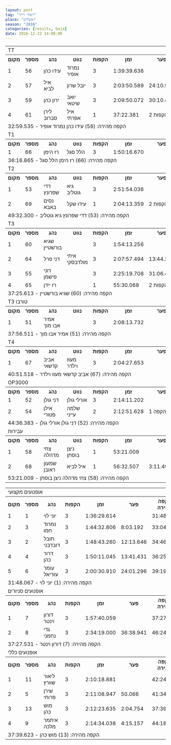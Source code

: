 ```yaml
---
layout: post
tag: "ראלי רייד"
place: "אשלים"
season: "2016"
categories: [results, baja]
date: 2016-12-23 14:00:00
---
```


<table class="line_color">
    <tr>
        <td colspan="99" class="title_font">TT</td>
    </tr>
    <tr class="rnkh_bkcolor">
        <th class="rnkh_font">מקום</th>
        <th class="rnkh_font">מספר</th>
        <th class="rnkh_font">נהג</th>
        <th class="rnkh_font">נווט</th>
        <th class="rnkh_font">הקפות</th>
        <th class="rnkh_font">זמן</th>
        <th class="rnkh_font">פער</th>
        <th class="rnkh_font">הקפה מהירה</th>
    </tr>
    <tr class="rnk_bkcolor">
        <td class="rnk_font">1</td>
        <td class="rnk_font">56</td>
        <td class="rnk_font">עידו כהן</td>
        <td class="rnk_font">נמרוד אופיר</td>
        <td class="rnk_font">3</td>
        <td class="rnk_font">1:39:39.636</td>
        <td class="rnk_font"></td>
        <td class="rnk_font">32:59.535</td>
    </tr>
    <tr class="rnk_bkcolor">
        <td class="rnk_font">2</td>
        <td class="rnk_font">57</td>
        <td class="rnk_font">איל לביא</td>
        <td class="rnk_font">יובל שרון</td>
        <td class="rnk_font">3</td>
        <td class="rnk_font">2:03:50.589</td>
        <td class="rnk_font">24:10.953</td>
        <td class="rnk_font">36:07.003</td>
    </tr>
    <tr class="rnk_bkcolor">
        <td class="rnk_font">3</td>
        <td class="rnk_font">59</td>
        <td class="rnk_font">ירון כהן</td>
        <td class="rnk_font">יואב שיטאי</td>
        <td class="rnk_font">3</td>
        <td class="rnk_font">2:09:50.072</td>
        <td class="rnk_font">30:10.436</td>
        <td class="rnk_font">33:01.737</td>
    </tr>
    <tr class="rnk_bkcolor">
        <td class="rnk_font">4</td>
        <td class="rnk_font">61</td>
        <td class="rnk_font">לירן סברוב</td>
        <td class="rnk_font">איל אפרתי</td>
        <td class="rnk_font">1</td>
        <td class="rnk_font">37:22.381</td>
        <td class="rnk_font">2 הקפות</td>
        <td class="rnk_font">37:22.381</td>
    </tr>
    <tr>
        <td colspan="99" class="comment_font">הקפה מהירה: (56) עידו כהן נמרוד אופיר - 32:59.535</td>
    </tr>
    <tr>
        <td colspan="99" class="title_font">T1</td>
    </tr>
    <tr class="rnkh_bkcolor">
        <th class="rnkh_font">מקום</th>
        <th class="rnkh_font">מספר</th>
        <th class="rnkh_font">נהג</th>
        <th class="rnkh_font">נווט</th>
        <th class="rnkh_font">הקפות</th>
        <th class="rnkh_font">זמן</th>
        <th class="rnkh_font">פער</th>
        <th class="rnkh_font">הקפה מהירה</th>
    </tr>
    <tr class="rnk_bkcolor">
        <td class="rnk_font">1</td>
        <td class="rnk_font">66</td>
        <td class="rnk_font">רז הימן</td>
        <td class="rnk_font">הלל סגל</td>
        <td class="rnk_font">3</td>
        <td class="rnk_font">1:50:16.670</td>
        <td class="rnk_font"></td>
        <td class="rnk_font">36:16.865</td>
    </tr>   
    <tr>
        <td colspan="99" class="comment_font">הקפה מהירה: (66) רז הימן הלל סגל - 36:16.865</td>
    </tr>
    <tr>
        <td colspan="99" class="title_font">T2</td>
    </tr>
    <tr class="rnkh_bkcolor">
        <th class="rnkh_font">מקום</th>
        <th class="rnkh_font">מספר</th>
        <th class="rnkh_font">נהג</th>
        <th class="rnkh_font">נווט</th>
        <th class="rnkh_font">הקפות</th>
        <th class="rnkh_font">זמן</th>
        <th class="rnkh_font">פער</th>
        <th class="rnkh_font">הקפה מהירה</th>
    </tr>
    <tr class="rnk_bkcolor">
        <td class="rnk_font">1</td>
        <td class="rnk_font">53</td>
        <td class="rnk_font">דדי שפרונץ</td>
        <td class="rnk_font">גיא גוטליב</td>
        <td class="rnk_font">3</td>
        <td class="rnk_font">2:51:54.036</td>
        <td class="rnk_font"></td>
        <td class="rnk_font">49:32.300</td>
    </tr>
    <tr class="rnk_bkcolor">
        <td class="rnk_font">2</td>
        <td class="rnk_font">69</td>
        <td class="rnk_font">נסים באבא</td>
        <td class="rnk_font">עידו שקל</td>
        <td class="rnk_font">1</td>
        <td class="rnk_font">2:04:13.359</td>
        <td class="rnk_font">2 הקפות</td>
        <td class="rnk_font">2:04:13.359</td>
    </tr>
    <tr>
        <td colspan="99" class="comment_font">הקפה מהירה: (53) דדי שפרונץ גיא גוטליב - 49:32.300</td>
    </tr>
    <tr>
        <td colspan="99" class="title_font">T3</td>
    </tr>
    <tr class="rnkh_bkcolor">
        <th class="rnkh_font">מקום</th>
        <th class="rnkh_font">מספר</th>
        <th class="rnkh_font">נהג</th>
        <th class="rnkh_font">נווט</th>
        <th class="rnkh_font">הקפות</th>
        <th class="rnkh_font">זמן</th>
        <th class="rnkh_font">פער</th>
        <th class="rnkh_font">הקפה מהירה</th>
    </tr>
    <tr class="rnk_bkcolor">
        <td class="rnk_font">1</td>
        <td class="rnk_font">60</td>
        <td class="rnk_font">שגיא בורשטיין</td>
        <td class="rnk_font"></td>
        <td class="rnk_font">3</td>
        <td class="rnk_font">1:54:13.256</td>
        <td class="rnk_font"></td>
        <td class="rnk_font">37:25.613</td>
    </tr>
    <tr class="rnk_bkcolor">
        <td class="rnk_font">2</td>
        <td class="rnk_font">64</td>
        <td class="rnk_font">דני פרל</td>
        <td class="rnk_font">איתי מולדבסקי</td>
        <td class="rnk_font">3</td>
        <td class="rnk_font">2:07:57.494</td>
        <td class="rnk_font">13:44.238</td>
        <td class="rnk_font">41:52.524</td>
    </tr>
    <tr class="rnk_bkcolor">
        <td class="rnk_font">3</td>
        <td class="rnk_font">55</td>
        <td class="rnk_font">רוני פישמן</td>
        <td class="rnk_font"></td>
        <td class="rnk_font">3</td>
        <td class="rnk_font">2:25:19.708</td>
        <td class="rnk_font">31:06.452</td>
        <td class="rnk_font">37:55.830</td>
    </tr>
    <tr class="rnk_bkcolor">
        <td class="rnk_font">4</td>
        <td class="rnk_font">65</td>
        <td class="rnk_font">רז יידן</td>
        <td class="rnk_font"></td>
        <td class="rnk_font">1</td>
        <td class="rnk_font">55:30.068</td>
        <td class="rnk_font">2 הקפות</td>
        <td class="rnk_font">55:30.068</td>
    </tr>
    <tr>
        <td colspan="99" class="comment_font">הקפה מהירה: (60) שגיא בורשטיין - 37:25.613</td>
    </tr>
    <tr>
        <td colspan="99" class="title_font">T3 טורבו</td>
    </tr>
    <tr class="rnkh_bkcolor">
        <th class="rnkh_font">מקום</th>
        <th class="rnkh_font">מספר</th>
        <th class="rnkh_font">נהג</th>
        <th class="rnkh_font">נווט</th>
        <th class="rnkh_font">הקפות</th>
        <th class="rnkh_font">זמן</th>
        <th class="rnkh_font">פער</th>
        <th class="rnkh_font">הקפה מהירה</th>
    </tr>
    <tr class="rnk_bkcolor">
        <td class="rnk_font">1</td>
        <td class="rnk_font">51</td>
        <td class="rnk_font">אמיר אבו מוך</td>
        <td class="rnk_font"></td>
        <td class="rnk_font">3</td>
        <td class="rnk_font">2:08:13.732</td>
        <td class="rnk_font"></td>
        <td class="rnk_font">37:56.511</td>
    </tr>
    <tr>
        <td colspan="99" class="comment_font">הקפה מהירה: (51) אמיר אבו מוך - 37:56.511</td>
    </tr>
    <tr>
        <td colspan="99" class="title_font">T4</td>
    </tr>
    <tr class="rnkh_bkcolor">
        <th class="rnkh_font">מקום</th>
        <th class="rnkh_font">מספר</th>
        <th class="rnkh_font">נהג</th>
        <th class="rnkh_font">נווט</th>
        <th class="rnkh_font">הקפות</th>
        <th class="rnkh_font">זמן</th>
        <th class="rnkh_font">פער</th>
        <th class="rnkh_font">הקפה מהירה</th>
    </tr>
    <tr class="rnk_bkcolor">
        <td class="rnk_font">1</td>
        <td class="rnk_font">67</td>
        <td class="rnk_font">אביב קדשאי</td>
        <td class="rnk_font">מעוז וילדר</td>
        <td class="rnk_font">3</td>
        <td class="rnk_font">2:04:27.653</td>
        <td class="rnk_font"></td>
        <td class="rnk_font">40:51.518</td>
    </tr>
    <tr>
        <td colspan="99" class="comment_font">הקפה מהירה: (67) אביב קדשאי מעוז וילדר - 40:51.518</td>
    </tr>
    <tr>
        <td colspan="99" class="title_font">OP3000</td>
    </tr>
    <tr class="rnkh_bkcolor">
        <th class="rnkh_font">מקום</th>
        <th class="rnkh_font">מספר</th>
        <th class="rnkh_font">נהג</th>
        <th class="rnkh_font">נווט</th>
        <th class="rnkh_font">הקפות</th>
        <th class="rnkh_font">זמן</th>
        <th class="rnkh_font">פער</th>
        <th class="rnkh_font">הקפה מהירה</th>
    </tr>
    <tr class="rnk_bkcolor">
        <td class="rnk_font">1</td>
        <td class="rnk_font">52</td>
        <td class="rnk_font">דני גולן</td>
        <td class="rnk_font">אורלי גולן</td>
        <td class="rnk_font">3</td>
        <td class="rnk_font">2:14:11.202</td>
        <td class="rnk_font"></td>
        <td class="rnk_font">44:36.383</td>
    </tr>
    <tr class="rnk_bkcolor">
        <td class="rnk_font">2</td>
        <td class="rnk_font">54</td>
        <td class="rnk_font">אילן פטורי</td>
        <td class="rnk_font">שלמה עייני</td>
        <td class="rnk_font">2</td>
        <td class="rnk_font">2:12:51.628</td>
        <td class="rnk_font">1 הקפה</td>
        <td class="rnk_font">46:09.598</td>
    </tr>
    <tr>
        <td colspan="99" class="comment_font">הקפה מהירה: (52) דני גולן אורלי גולן - 44:36.383</td>
    </tr>
    <tr>
        <td colspan="99" class="title_font">עבירות</td>
    </tr>
    <tr class="rnkh_bkcolor">
        <th class="rnkh_font">מקום</th>
        <th class="rnkh_font">מספר</th>
        <th class="rnkh_font">נהג</th>
        <th class="rnkh_font">נווט</th>
        <th class="rnkh_font">הקפות</th>
        <th class="rnkh_font">זמן</th>
        <th class="rnkh_font">פער</th>
        <th class="rnkh_font">הקפה מהירה</th>
    </tr>
    <tr class="rnk_bkcolor">
        <td class="rnk_font">1</td>
        <td class="rnk_font">58</td>
        <td class="rnk_font">צחי מדהלה</td>
        <td class="rnk_font">ניצן בוסתן</td>
        <td class="rnk_font">1</td>
        <td class="rnk_font">53:21.009</td>
        <td class="rnk_font"></td>
        <td class="rnk_font">53:21.009</td>
    </tr>
    <tr class="rnk_bkcolor">
        <td class="rnk_font">2</td>
        <td class="rnk_font">68</td>
        <td class="rnk_font">שמעון ראובן</td>
        <td class="rnk_font">איל לביא</td>
        <td class="rnk_font">1</td>
        <td class="rnk_font">56:32.507</td>
        <td class="rnk_font">3:11.498</td>
        <td class="rnk_font">56:32.507</td>
    </tr>
    <tr>
        <td colspan="99" class="comment_font">הקפה מהירה: (58) צחי מדהלה ניצן בוסתן - 53:21.009</td>
    </tr>
</table>

<table class="line_color">
    <tr>
        <td colspan="99" class="title_font">אופנועים מקצועי</td>
    </tr>
    <tr class="rnkh_bkcolor">
        <th class="rnkh_font">מקום</th>
        <th class="rnkh_font">מספר</th>
        <th class="rnkh_font">נהג</th>
        <th class="rnkh_font">הקפות</th>
        <th class="rnkh_font">זמן</th>
        <th class="rnkh_font">פער</th>
        <th class="rnkh_font">הקפה מהירה</th>
    </tr>
    <tr class="rnk_bkcolor">
        <td class="rnk_font">1</td>
        <td class="rnk_font">1</td>
        <td class="rnk_font">יוני לוי</td>
        <td class="rnk_font">3</td>
        <td class="rnk_font">1:36:29.614</td>
        <td class="rnk_font"></td>
        <td class="rnk_font">31:48.067</td>
    </tr>
    <tr class="rnk_bkcolor">
        <td class="rnk_font">2</td>
        <td class="rnk_font">3</td>
        <td class="rnk_font">נמרוד חמו</td>
        <td class="rnk_font">3</td>
        <td class="rnk_font">1:44:32.806</td>
        <td class="rnk_font">8:03.192</td>
        <td class="rnk_font">33:04.983</td>
    </tr>
    <tr class="rnk_bkcolor">
        <td class="rnk_font">3</td>
        <td class="rnk_font">2</td>
        <td class="rnk_font">תובל דובדבני</td>
        <td class="rnk_font">3</td>
        <td class="rnk_font">1:48:43.260</td>
        <td class="rnk_font">12:13.646</td>
        <td class="rnk_font">34:46.650</td>
    </tr>
    <tr class="rnk_bkcolor">
        <td class="rnk_font">4</td>
        <td class="rnk_font">4</td>
        <td class="rnk_font">דרור כהן</td>
        <td class="rnk_font">3</td>
        <td class="rnk_font">1:50:11.045</td>
        <td class="rnk_font">13:41.431</td>
        <td class="rnk_font">36:25.698</td>
    </tr>
    <tr class="rnk_bkcolor">
        <td class="rnk_font">5</td>
        <td class="rnk_font">6</td>
        <td class="rnk_font">עומר עזריאל</td>
        <td class="rnk_font">3</td>
        <td class="rnk_font">2:00:30.910</td>
        <td class="rnk_font">24:01.296</td>
        <td class="rnk_font">39:19.036</td>
    </tr>   
    <tr>
        <td colspan="99" class="comment_font">הקפה מהירה: (1) יוני לוי - 31:48.067</td>
    </tr>
    <tr>
        <td colspan="99" class="title_font">אופנועים סניורים</td>
    </tr>
    <tr class="rnkh_bkcolor">
        <th class="rnkh_font">מקום</th>
        <th class="rnkh_font">מספר</th>
        <th class="rnkh_font">נהג</th>
        <th class="rnkh_font">הקפות</th>
        <th class="rnkh_font">זמן</th>
        <th class="rnkh_font">פער</th>
        <th class="rnkh_font">הקפה מהירה</th>
    </tr>
    <tr class="rnk_bkcolor">
        <td class="rnk_font">1</td>
        <td class="rnk_font">7</td>
        <td class="rnk_font">דורון וינטר</td>
        <td class="rnk_font">3</td>
        <td class="rnk_font">1:57:40.059</td>
        <td class="rnk_font"></td>
        <td class="rnk_font">37:27.531</td>
    </tr>
    <tr class="rnk_bkcolor">
        <td class="rnk_font">2</td>
        <td class="rnk_font">8</td>
        <td class="rnk_font">גדי נחמני</td>
        <td class="rnk_font">3</td>
        <td class="rnk_font">2:34:19.000</td>
        <td class="rnk_font">36:38.941</td>
        <td class="rnk_font">46:24.454</td>
    </tr>
    <tr>
        <td colspan="99" class="comment_font">הקפה מהירה: (7) דורון וינטר - 37:27.531</td>
    </tr>
    <tr>
        <td colspan="99" class="title_font">אופנועים כללי</td>
    </tr>
    <tr class="rnkh_bkcolor">
        <th class="rnkh_font">מקום</th>
        <th class="rnkh_font">מספר</th>
        <th class="rnkh_font">נהג</th>
        <th class="rnkh_font">הקפות</th>
        <th class="rnkh_font">זמן</th>
        <th class="rnkh_font">פער</th>
        <th class="rnkh_font">הקפה מהירה</th>
    </tr>
    <tr class="rnk_bkcolor">
        <td class="rnk_font">1</td>
        <td class="rnk_font">11</td>
        <td class="rnk_font">ליאור שוורץ</td>
        <td class="rnk_font">3</td>
        <td class="rnk_font">2:10:18.881</td>
        <td class="rnk_font"></td>
        <td class="rnk_font">42:24.573</td>
    </tr>
    <tr class="rnk_bkcolor">
        <td class="rnk_font">2</td>
        <td class="rnk_font">5</td>
        <td class="rnk_font">שירן פרוחי</td>
        <td class="rnk_font">3</td>
        <td class="rnk_font">2:11:08.947</td>
        <td class="rnk_font">50.066</td>
        <td class="rnk_font">41:34.513</td>
    </tr>
    <tr class="rnk_bkcolor">
        <td class="rnk_font">3</td>
        <td class="rnk_font">13</td>
        <td class="rnk_font">מוש כהן</td>
        <td class="rnk_font">3</td>
        <td class="rnk_font">2:12:23.635</td>
        <td class="rnk_font">2:04.754</td>
        <td class="rnk_font">37:39.623</td>
    </tr>
    <tr class="rnk_bkcolor">
        <td class="rnk_font">4</td>
        <td class="rnk_font">9</td>
        <td class="rnk_font">איתמר מלכה</td>
        <td class="rnk_font">3</td>
        <td class="rnk_font">2:14:34.038</td>
        <td class="rnk_font">4:15.157</td>
        <td class="rnk_font">44:18.311</td>
    </tr>
    <tr>
        <td colspan="99" class="comment_font">הקפה מהירה: (13) מוש כהן - 37:39.623</td>
    </tr>
</table>
